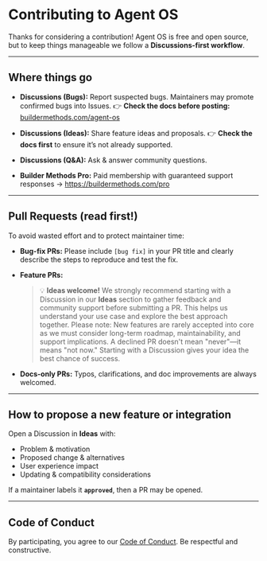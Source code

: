 # Contributing to Agent OS

Thanks for considering a contribution! Agent OS is free and open source, but to keep things manageable we follow a **Discussions-first workflow**.

---

## Where things go

- **Discussions (Bugs):** Report suspected bugs. Maintainers may promote confirmed bugs into Issues.
  👉 **Check the docs before posting:** [buildermethods.com/agent-os](https://buildermethods.com/agent-os)

- **Discussions (Ideas):** Share feature ideas and proposals.
  👉 **Check the docs first** to ensure it’s not already supported.

- **Discussions (Q&A):** Ask & answer community questions.

- **Builder Methods Pro:** Paid membership with guaranteed support responses → https://buildermethods.com/pro

---

## Pull Requests (read first!)

To avoid wasted effort and to protect maintainer time:

- **Bug-fix PRs:**
  Please include `[bug fix]` in your PR title and clearly describe the steps to reproduce and test the fix.

- **Feature PRs:**
  > 💡 **Ideas welcome!** We strongly recommend starting with a Discussion in our **Ideas** section to gather feedback and community support before submitting a PR. This helps us understand your use case and explore the best approach together.
  > Please note: New features are rarely accepted into core as we must consider long-term roadmap, maintainability, and support implications. A declined PR doesn't mean "never"—it means "not now." Starting with a Discussion gives your idea the best chance of success.

- **Docs-only PRs:**
  Typos, clarifications, and doc improvements are always welcomed.

---

## How to propose a new feature or integration

Open a Discussion in **Ideas** with:
- Problem & motivation
- Proposed change & alternatives
- User experience impact
- Updating & compatibility considerations

If a maintainer labels it **`approved`**, then a PR may be opened.

---

## Code of Conduct

By participating, you agree to our [Code of Conduct](./CODE_OF_CONDUCT.md). Be respectful and constructive.
